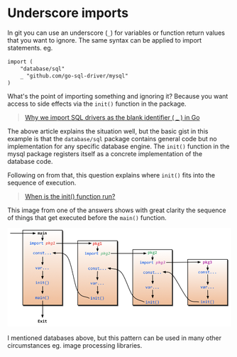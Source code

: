 # Underscore imports

In git you can use an underscore (`_`) for variables or function return values that you want to ignore. The same syntax can be applied to import statements. eg.

```git
import (
	"database/sql"
	_ "github.com/go-sql-driver/mysql"
)
```

What's the point of importing something and ignoring it? Because you want access to side effects via the `init()` function in the package.

> [Why we import SQL drivers as the blank identifier ( _ ) in Go](https://www.calhoun.io/why-we-import-sql-drivers-with-the-blank-identifier/)

The above article explains the situation well, but the basic gist in this example is that the `database/sql` package contains general code but no implementation for any specific database engine. The `init()` function in the mysql package registers itself as a concrete implementation of the database code.

Following on from that, this question explains where `init()` fits into the sequence of execution.

> [When is the init() function run?](https://stackoverflow.com/questions/24790175/when-is-the-init-function-run)

This image from one of the answers shows with great clarity the sequence of things that get executed before the `main()` function.

![image showing the execution order in golang](init.png)

I mentioned databases above, but this pattern can be used in many other circumstances eg. image processing libraries.